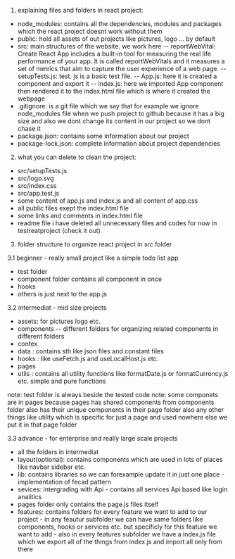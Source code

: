 1. explaining files and folders in react project:

-   node_modules: contains all the dependencies, modules and packages which the react project doesnt work without them
-   public: hold all assets of out projects like pictures, logo ... by default
-   src: main structures of the website. we work here
    -- reportWebVital: Create React App includes a built-in tool for measuring the real life performance of your app. It is called reportWebVitals and it measures a set of metrics that aim to capture the user experience of a web page.
    -- setupTests.js: test. js is a basic test file.
    -- App.js: here it is created a component and export it
    -- index.js: here we imported App component then rendered it to the index.html file which is where it created the webpage
-   .gitignore: is a git file which we say that for example we ignore node_modules file when we push project to github because it has a big size and also we dont change its content in our project so we dont chase it
-   package.json: contains some information about our project
-   package-lock.json: complete information about project dependencies

2. what you can delete to clean the project:

-   src/setupTests.js
-   src/logo.svg
-   src/index.css
-   src/app.test.js
-   some content of app.js and index.js and all content of app.css
-   all public files exept the index.html file
-   some links and comments in index.html file
-   readme file
    i have deleted all unnecessary files and codes for now in testreatproject (check it out)

3. folder structure to organize react project in src folder

3.1 beginner - really small project like a simple todo list app

-   test folder
-   component folder contains all component in once
-   hooks
-   others is just next to the app.js

3.2 intermediat - mid size projects

-   assets: for pictures logo etc.
-   components
    -- different folders for organizing related components in different folders
-   contex
-   data : contains sth like json files and constant files
-   hooks : like useFetch.js and useLocalHost.js etc.
-   pages
-   utils : contains all utility functions like formatDate.js or formatCurrency.js etc. simple and pure functions

note: test folder is always beside the tested code
note: some componets are in pages because pages has shared components from components folder also has their unique components in their page folder also any other things like utility which is specific for just a page and used nowhere else we put it in that page folder

3.3 advance - for enterprise and really large scale projects

-   all the folders in intermediat
-   layout(optional): contains components which are used in lots of places like navbar sidebar etc.
-   lib: contains libraries so we can forexample update it in just one place - implementation of fecad pattern
-   sevices: intergrading with Api - contains all services Api based like login analitics
-   pages folder only contains the page.js files itself
-   features: contains folders for every feature we want to add to our project - in any feautur subfolder we can have same folders like components, hooks or services etc. but specificly for this feature we want to add - also in every features subfolder we have a index.js file which we export all of the things from index.js and import all only from there
